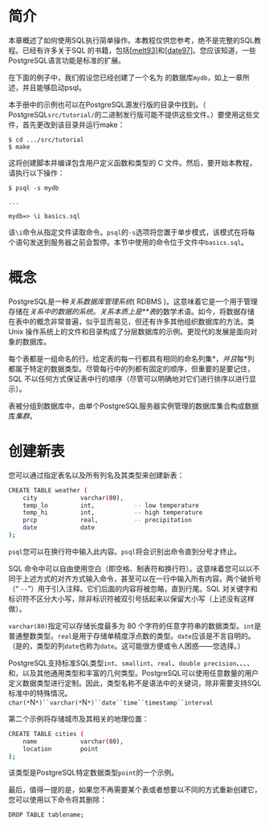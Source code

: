 # 简介

本章概述了如何使用SQL执行简单操作。本教程仅供您参考，绝不是完整的SQL教程。已经有许多关于SQL 的书籍，包括[[melt93\]](https://www.postgresql.org/docs/16/biblio.html#MELT93)和[[date97\]](https://www.postgresql.org/docs/16/biblio.html#DATE97)。您应该知道，一些PostgreSQL语言功能是标准的扩展。

在下面的例子中，我们假设您已经创建了一个名为 的数据库`mydb`，如上一章所述，并且能够启动psql。

本手册中的示例也可以在PostgreSQL源发行版的目录中找到。（ PostgreSQL`src/tutorial/`的二进制发行版可能不提供这些文件。）要使用这些文件，首先更改到该目录并运行make：

```shell
$ cd .../src/tutorial
$ make
```

这将创建脚本并编译包含用户定义函数和类型的 C 文件。然后，要开始本教程，请执行以下操作：

```shell
$ psql -s mydb

...

mydb=> \i basics.sql
```

该`\i`命令从指定文件读取命令。`psql`的`-s`选项将您置于单步模式，该模式在将每个语句发送到服务器之前会暂停。本节中使用的命令位于文件中`basics.sql`。

# 概念

PostgreSQL是一种*关系数据库管理系统*( RDBMS )。这意味着它是一个用于管理存储在*关系中的数据的系统。关系本质上是**表*的数学术语。如今，将数据存储在表中的概念非常普遍，似乎显而易见，但还有许多其他组织数据库的方法。类 Unix 操作系统上的文件和目录构成了分层数据库的示例。更现代的发展是面向对象的数据库。

每个表都是一组命名的行。给定表的每一行都具有相同的命名列集*，*并且*每*列都属于特定的数据类型。尽管每行中的列都有固定的顺序，但重要的是要记住，SQL 不以任何方式保证表中行的顺序（尽管可以明确地对它们进行排序以进行显示）。

表被分组到数据库中，由单个PostgreSQL服务器实例管理的数据库集合构成数据库*集群*。

# 创建新表

您可以通过指定表名以及所有列名及其类型来创建新表：

```bash
CREATE TABLE weather (
    city            varchar(80),
    temp_lo         int,           -- low temperature
    temp_hi         int,           -- high temperature
    prcp            real,          -- precipitation
    date            date
);
```

`psql`您可以在换行符中输入此内容。`psql`将会识别出命令直到分号才终止。

SQL 命令中可以自由使用空白（即空格、制表符和换行符）。这意味着您可以以不同于上述方式的对齐方式输入命令，甚至可以在一行中输入所有内容。两个破折号（“ `--`”）用于引入注释。它们后面的内容将被忽略，直到行尾。SQL 对关键字和标识符不区分大小写，除非标识符被双引号括起来以保留大小写（上述没有这样做）。

`varchar(80)`指定可以存储长度最多为 80 个字符的任意字符串的数据类型。`int`是普通整数类型。`real`是用于存储单精度浮点数的类型。`date`应该是不言自明的。（是的，类型的列`date`也称为`date`。这可能很方便或令人困惑——您选择。）

PostgreSQL支持标准SQL类型`int`、`smallint`、`real`、`double precision`、、、、和，以及其他通用类型和丰富的几何类型。PostgreSQL可以使用任意数量的用户定义数据类型进行定制。因此，类型名称不是语法中的关键词，除非需要支持SQL标准中的特殊情况。`char(*`N`*)``varchar(*`N`*)``date``time``timestamp``interval`

第二个示例将存储城市及其相关的地理位置：

```bash
CREATE TABLE cities (
    name            varchar(80),
    location        point
);
```

该类型是PostgreSQL特定数据类型`point`的一个示例。

最后，值得一提的是，如果您不再需要某个表或者想要以不同的方式重新创建它，您可以使用以下命令将其删除：

```bash
DROP TABLE tablename;
```